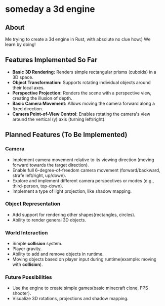 # someday a 3d engine

## About

Me trying to create a 3d engine in Rust, with absolute no clue how:) We learn by doing!

## Features Implemented So Far

* **Basic 3D Rendering:** Renders simple rectangular prisms (cuboids) in a 3D space.
* **Object Transformation:** Supports rotating individual objects around their local axes.
* **Perspective Projection:** Renders the scene with a perspective view, creating the illusion of depth.
* **Basic Camera Movement:** Allows moving the camera forward along a fixed direction.
* **Camera Point-of-View Control:** Enables rotating the camera's view around the vertical (y) axis (turning left/right).

## Planned Features (To Be Implemented)

### Camera
* Implement camera movement relative to its viewing direction (moving forward towards the target direction).
* Enable full 6-degree-of-freedom camera movement (forward/backward, strafe left/right, up/down).
* Explore and implement different camera perspectives or modes (e.g., third-person, top-down).
* Implement a type of light projection, like shadow mapping.

### Object Representation
* Add support for rendering other shapes(rectangles, circles).
* Ability to render general 3D objects.

### World Interaction
* Simple **collision** system.
* Player gravity.
* Ability to add and remove objects in runtime.
* Moving objects based on player input during runtime(example: moving with **collision**).

### Future Possibilities
* Use the engine to create simple games(basic minecraft clone, FPS shooter).
* Visualize 3D rotations, projections and shadow mapping.
